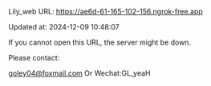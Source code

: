 Lily_web URL: https://ae6d-61-165-102-156.ngrok-free.app

Updated at: 2024-12-09 10:48:07

If you cannot open this URL, the server might be down.

Please contact: 

goley04@foxmail.com Or Wechat:GL_yeaH